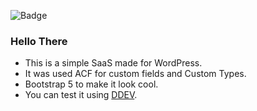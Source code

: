 ![Badge](https://hitscounter.dev/api/hit?url=https%3A%2F%2Fgithub.com%2FZagaz%2Fsaaswp&label=WordPress&icon=emoji-sunglasses-fill&color=%23198754)
### Hello There

- This is a simple SaaS made for WordPress.
- It was used ACF for custom fields and Custom Types.
- Bootstrap 5 to make it look cool.
- You can test it using [DDEV](https://ddev.com/ "DDEV").
